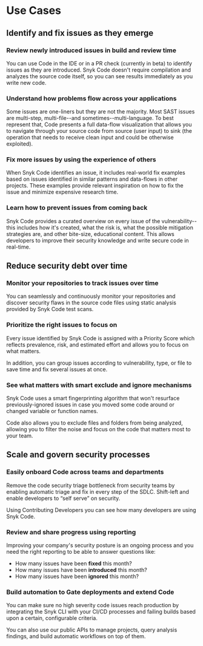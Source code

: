 # Use Cases

## Identify and fix issues as they emerge

### Review newly introduced issues in build and review time

You can use Code in the IDE or in a PR check (currently in beta) to identify issues as they are introduced. Snyk Code doesn't require compilation and analyzes the source code itself, so you can see results immediately as you write new code.

### Understand how problems flow across your applications

Some issues are one-liners but they are not the majority. Most SAST issues are multi-step, multi-file--and sometimes--multi-language. To best represent that, Code presents a full data-flow visualization that allows you to navigate through your source code from source (user input) to sink (the operation that needs to receive clean input and could be otherwise exploited).

### Fix more issues by using the experience of others

When Snyk Code identifies an issue, it includes real-world fix examples based on issues identified in similar patterns and data-flows in other projects. These examples provide relevant inspiration on how to fix the issue and minimize expensive research time.

### Learn how to prevent issues from coming back

Snyk Code provides a curated overview on every issue of the vulnerability--this includes how it's created, what the risk is, what the possible mitigation strategies are, and other bite-size, educational content. This allows developers to improve their security knowledge and write secure code in real-time.

## Reduce security debt over time

### Monitor your repositories to track issues over time

You can seamlessly and continuously monitor your repositories and discover security flaws in the source code files using static analysis provided by Snyk Code test scans.

### Prioritize the right issues to focus on

Every issue identified by Snyk Code is assigned with a Priority Score which reflects prevalence, risk, and estimated effort and allows you to focus on what matters.

In addition, you can group issues according to vulnerability, type, or file to save time and fix several issues at once.

### See what matters with smart exclude and ignore mechanisms

Snyk Code uses a smart fingerprinting algorithm that won't resurface previously-ignored issues in case you moved some code around or changed variable or function names.

Code also allows you to exclude files and folders from being analyzed, allowing you to filter the noise and focus on the code that matters most to your team.

## Scale and govern security processes

### Easily onboard Code across teams and departments

Remove the code security triage bottleneck from security teams by enabling automatic triage and fix in every step of the SDLC. Shift-left and enable developers to “self serve” on security.

Using Contributing Developers you can see how many developers are using Snyk Code.

### Review and share progress using reporting

Improving your company's security posture is an ongoing process and you need the right reporting to be able to answer questions like:

* How many issues have been **fixed** this month?
* How many issues have been **introduced** this month?
* How many issues have been **ignored** this month?

### Build automation to Gate deployments and extend Code

You can make sure no high severity code issues reach production by integrating the Snyk CLI with your CI/CD processes and failing builds based upon a certain, configurable criteria.

You can also use our public APIs to manage projects, query analysis findings, and build automatic workflows on top of them.
